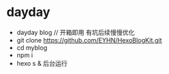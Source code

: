 # dayday

* dayday blog
// 开箱即用 有坑后续慢慢优化
* git clone https://github.com/EYHN/HexoBlogKit.git
* cd myblog
* npm i
* hexo s &  后台运行